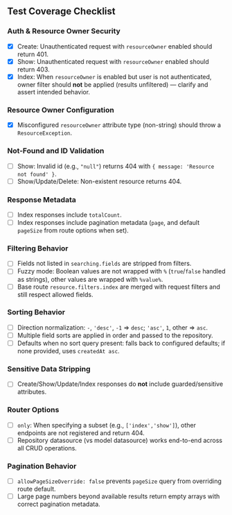 ## Test Coverage Checklist

### Auth & Resource Owner Security
- [x] Create: Unauthenticated request with `resourceOwner` enabled should return 401.
- [x] Show: Unauthenticated request with `resourceOwner` enabled should return 403.
- [x] Index: When `resourceOwner` is enabled but user is not authenticated, owner filter should **not** be applied (results unfiltered) — clarify and assert intended behavior.

### Resource Owner Configuration
- [x] Misconfigured `resourceOwner` attribute type (non-string) should throw a `ResourceException`.

### Not-Found and ID Validation
- [ ] Show: Invalid id (e.g., `"null"`) returns 404 with `{ message: 'Resource not found' }`.
- [ ] Show/Update/Delete: Non-existent resource returns 404.

### Response Metadata
- [ ] Index responses include `totalCount`.
- [ ] Index responses include pagination metadata (`page`, and default `pageSize` from route options when set).

### Filtering Behavior
- [ ] Fields not listed in `searching.fields` are stripped from filters.
- [ ] Fuzzy mode: Boolean values are not wrapped with `%` (`true`/`false` handled as strings), other values are wrapped with `%value%`.
- [ ] Base route `resource.filters.index` are merged with request filters and still respect allowed fields.

### Sorting Behavior
- [ ] Direction normalization: `-`, `'desc'`, `-1` => `desc`; `'asc'`, `1`, other => `asc`.
- [ ] Multiple field sorts are applied in order and passed to the repository.
- [ ] Defaults when no sort query present: falls back to configured defaults; if none provided, uses `createdAt asc`.

### Sensitive Data Stripping
- [ ] Create/Show/Update/Index responses do **not** include guarded/sensitive attributes.

### Router Options
- [ ] `only`: When specifying a subset (e.g., `['index','show']`), other endpoints are not registered and return 404.
- [ ] Repository datasource (vs model datasource) works end-to-end across all CRUD operations.

### Pagination Behavior
- [ ] `allowPageSizeOverride: false` prevents `pageSize` query from overriding route default.
- [ ] Large page numbers beyond available results return empty arrays with correct pagination metadata.